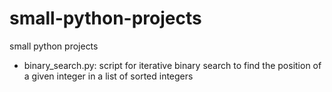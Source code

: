 # small-python-projects
small python projects

- binary_search.py: script for iterative binary search to find the position of a given integer in a list of sorted integers
